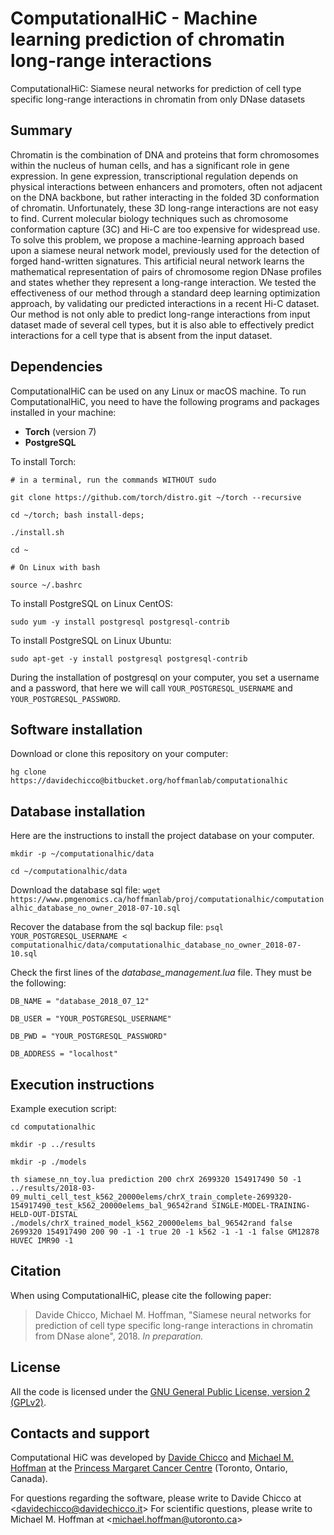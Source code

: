 # ComputationalHiC - Machine learning prediction of chromatin long-range interactions #

ComputationalHiC: Siamese neural networks for prediction of cell type specific long-range interactions in chromatin from only DNase datasets


## Summary ##
Chromatin is the combination of DNA and proteins that form chromosomes within the nucleus of human cells, and has a significant role in gene expression. In gene expression, transcriptional regulation depends on physical interactions between enhancers and promoters, often not adjacent on the DNA backbone, but rather interacting in the folded 3D conformation of chromatin. Unfortunately, these 3D long-range interactions are not easy to find. Current molecular biology techniques such as chromosome conformation capture (3C) and Hi-C are too expensive for widespread use. To solve this problem, we propose a machine-learning approach based upon a siamese neural network model, previously used for the detection of forged hand-written signatures. This artificial neural network learns the mathematical representation of pairs of chromosome region DNase profiles and states whether they represent a long-range interaction. We tested the effectiveness of our method through a standard deep learning optimization approach, by validating our predicted interactions in a recent Hi-C dataset. Our method is not only able to predict long-range interactions from input dataset made of several cell types, but it is also able to effectively predict interactions for a cell type that is absent from the input dataset.

## Dependencies ##
ComputationalHiC can be used on any Linux or macOS machine.
To run ComputationalHiC, you need to have the following programs and packages installed in your machine:

* **Torch** (version 7)
* **PostgreSQL** 

To install Torch:

`# in a terminal, run the commands WITHOUT sudo`

`git clone https://github.com/torch/distro.git ~/torch --recursive`

`cd ~/torch; bash install-deps;`

`./install.sh`

`cd ~`

`# On Linux with bash`

`source ~/.bashrc`

To install PostgreSQL on Linux CentOS:

`sudo yum -y install postgresql postgresql-contrib`

To install PostgreSQL on Linux Ubuntu:

`sudo apt-get -y install postgresql postgresql-contrib`

During the installation of postgresql on your computer, you set a username and a password, that here we will call `YOUR_POSTGRESQL_USERNAME` and `YOUR_POSTGRESQL_PASSWORD`.

## Software installation ##
Download or clone this repository on your computer:

`hg clone https://davidechicco@bitbucket.org/hoffmanlab/computationalhic`


## Database installation ##
Here are the instructions to install the project database on your computer.

`mkdir -p ~/computationalhic/data`

`cd ~/computationalhic/data`

Download the database sql file:
`wget https://www.pmgenomics.ca/hoffmanlab/proj/computationalhic/computationalhic_database_no_owner_2018-07-10.sql`

 
Recover the database from the sql backup file:
`psql YOUR_POSTGRESQL_USERNAME < computationalhic/data/computationalhic_database_no_owner_2018-07-10.sql`
 
Check the first lines of the *database_management.lua* file. They must be the following:

`DB_NAME = "database_2018_07_12"`

`DB_USER = "YOUR_POSTGRESQL_USERNAME"`

`DB_PWD = "YOUR_POSTGRESQL_PASSWORD"`

`DB_ADDRESS = "localhost"`


## Execution instructions ##
Example execution script:

`cd computationalhic`

`mkdir -p ../results`

`mkdir -p ./models`

`th siamese_nn_toy.lua prediction 200 chrX 2699320 154917490 50 -1 ../results/2018-03-09_multi_cell_test_k562_20000elems/chrX_train_complete-2699320-154917490_test_k562_20000elems_bal_96542rand SINGLE-MODEL-TRAINING-HELD-OUT-DISTAL ./models/chrX_trained_model_k562_20000elems_bal_96542rand false 2699320 154917490 200 90 -1 -1 true 20 -1 k562 -1 -1 -1 false GM12878 HUVEC IMR90 -1`

## Citation ##
When using ComputationalHiC, please cite the following paper:

> Davide Chicco, Michael M. Hoffman, "Siamese neural networks for prediction of cell type specific long-range interactions in chromatin from DNase alone", 2018. *In preparation.*

## License ##
All the code is licensed under the [GNU General Public License, version 2 (GPLv2)](http://www.gnu.org/licenses/gpl-2.0-standalone.html).


## Contacts and support ##
Computational HiC was developed by [Davide Chicco](http://www.DavideChicco.it) and [Michael M. Hoffman](http://www.hoffmanlab.org) at the [Princess Margaret Cancer Centre](http://www.uhn.ca/PrincessMargaret/Research/) (Toronto, Ontario, Canada).

For questions regarding the software, please write to Davide Chicco at <[davidechicco@davidechicco.it](mailto:davidechicco@davidechicco.it)>
For scientific questions, please write to Michael M. Hoffman at <[michael.hoffman@utoronto.ca](mailto:michael.hoffman@utoronto.ca)>